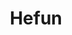 ---
layout: place
title: "Hefun"
permalink: /virginia/blacksburg/hefun.html
stateAbbr: VA
stateName: Virginia
cityName: Blacksburg
seo:
  name: "Hefun"
  type: Restaurant
  links: https://blacksburghefun.com/
description: "Looking for sushi in Blacksburg, Virginia? Check out Hefun for a delightful Japanese dining experience. Enjoy a variety of sushi and other dishes in a welcom..."
place_id: ChIJQZw4VGOVTYgRizx5s-PVKHA
photos:
  - name: >-
      places/ChIJQZw4VGOVTYgRizx5s-PVKHA/photos/AeeoHcKzDGk5LElw4tGnWdUtsGm1rx2V7hV4luO-SDxcFRvWt2Sb3fUhg4Bz8HE_APdJI0PGPgSR98jnqISmN1mvdEdfoya0acK9wOD8kHpDYC4qRK8aaBO46ck2egpGZgGgVDj8eJPGARA4x8bIBv0WQeMGL8O1_xU_pGx7_wPnmoQFViu-IBy-VRq8SYQKN_qPomV2qovU8DdM3C9K4mdXFyz4HcAUuXSW8TaVoSEtJwxza6g0ZPxa_pDv9Tj35L0qCKWWUvyU0lxxg9-2sOyd4frKH5DYWbkbr6gXeKkN04QIdHzkxsh5M9edHinwE1IQnJe8CysrAkNnlyU3lBO1Thu0i63sZcYx4ODi34ZG-E_5I3zm-iAjg8Ral7RpzWRilmwXJ-upcLHlTVvxqEydf8W6oI8eVrexkbMajKKG0URj0O_c
    widthPx: 4032
    heightPx: 2268
    authorAttributions:
      - displayName: Peter Lo
        uri: https://maps.google.com/maps/contrib/100443560500762461797
        photoUri: >-
          https://lh3.googleusercontent.com/a-/ALV-UjXpRKxs3SeW5QSz_-GZ1e6QkLoEE3l6OVG0Zo2T1-TYtCZaGMmc=s100-p-k-no-mo
    flagContentUri: >-
      https://www.google.com/local/imagery/report/?cb_client=maps_api_places.places_api&image_key=!1e10!2sCIHM0ogKEICAgIDhsJacpAE&hl=en-US
    googleMapsUri: >-
      https://www.google.com/maps/place//data=!3m4!1e2!3m2!1sCIHM0ogKEICAgIDhsJacpAE!2e10!4m2!3m1!1s0x884d956354389c41:0x7028d5e3b3793c8b
  - name: >-
      places/ChIJQZw4VGOVTYgRizx5s-PVKHA/photos/AeeoHcKgygC71CpQv2eEevgCmPUfdgp1rejZMS7qjHMZsrINnAfHgSh4LJ82MV8feWpdA06Z6PnsU6wsyvKNPOYa-EuQxDDfpOZdklEILwlPwZ_IBrpj17rOIFhfkve27e4X-zPoj5Tf2v0RVht8pYkmNS3VJ5HuQ3nYN_YG-0AzmJiO2Yb3Cbnq6UBx4CkCUasigm4C679_ivIGIYjvLm47m9KyJ9hM4pVu7OghpPYeWlnZavQD-xzxr-3xZGaAQJWD9s-idt80da_kCcLgNvc7ZGo4lOe50sxxzgfuWPrGOYfMUdy8bUTnsSBSArcTj8iOP7elKKAixtD69-G9cCD1RF5I4yM4Ot27hBioXv_MWeYotF4PNXnBpDM6TBn42F0A_5Dchurx8rtcI4XQ7TjtXhGxGzh7fK0ghDFOYFZZhXeWvhTR
    widthPx: 4800
    heightPx: 3600
    authorAttributions:
      - displayName: David P. Ribbe
        uri: https://maps.google.com/maps/contrib/107049880171389154838
        photoUri: >-
          https://lh3.googleusercontent.com/a-/ALV-UjWGtXgRtV3dY6ZYX0_EJUVLIEKqROYRa1SYN9pSItR0yn7aUsJWFA=s100-p-k-no-mo
    flagContentUri: >-
      https://www.google.com/local/imagery/report/?cb_client=maps_api_places.places_api&image_key=!1e10!2sCIHM0ogKEICAgIDhxsnTjQE&hl=en-US
    googleMapsUri: >-
      https://www.google.com/maps/place//data=!3m4!1e2!3m2!1sCIHM0ogKEICAgIDhxsnTjQE!2e10!4m2!3m1!1s0x884d956354389c41:0x7028d5e3b3793c8b
  - name: >-
      places/ChIJQZw4VGOVTYgRizx5s-PVKHA/photos/AeeoHcJF0MD0fe_Ivwyp4cJkqYRIdZhD_-4NsD93V0NdCmrN3BSWkfPBa6GOyUMbz-XuvwycP0VS_5sfGgG0o0FJpdgn6_f25UbJJoxKQ2h8-z97ohrFs59lT4wFUI_3_5NfD5pS2lMV3of8BUj_hoICCko1XKgvKFize-VTBdO_VoiUZupyT6MhCcwbgQRKSFPmI36yfqtcKunQkkB-L9UctJmG39vKVg-QUDNVb93wODSumeE-7j_U950pyL93qnDgqPj5iYp_vx-EOhunzBd8D3hY7mg0bKl7Q2OmMl0CqtnQCaVMsHMJkRn1WOQ8jPadkdx9WMPBCfu9E_t7UHF5gJX8q6I_2p-C5Dw2-QDLxd4YrOA5WWW5BCKid4bzZmGXx6mQ4EwbKJus2KaaOFQog4liaYfDUOmGSoB8IZlfgsCqtg
    widthPx: 4800
    heightPx: 3600
    authorAttributions:
      - displayName: Kaelyn Globig
        uri: https://maps.google.com/maps/contrib/111271953805718721518
        photoUri: >-
          https://lh3.googleusercontent.com/a-/ALV-UjVLgoEar4Jivrek7rpm6znnd1NPWUomiVEWv_rZ7MJT5F8YYQyV=s100-p-k-no-mo
    flagContentUri: >-
      https://www.google.com/local/imagery/report/?cb_client=maps_api_places.places_api&image_key=!1e10!2sCIHM0ogKEICAgMCIm7K7LQ&hl=en-US
    googleMapsUri: >-
      https://www.google.com/maps/place//data=!3m4!1e2!3m2!1sCIHM0ogKEICAgMCIm7K7LQ!2e10!4m2!3m1!1s0x884d956354389c41:0x7028d5e3b3793c8b
  - name: >-
      places/ChIJQZw4VGOVTYgRizx5s-PVKHA/photos/AeeoHcKiy6sdSMqcTVM2ySSHDZJyI3o1ALHsBnDcWJe2Pi4MxklF0Ykiw6mEbkfEICj001fgSFps4LhqnyvXapaRhUfA8qECWITDpTMKJTcocEC6vnsIgGEJKRPM5Uiww_bAcmt4GccXXBWUQ-_z85Q65kZoquYzrvMf9CJxDIxs9cbwZ9f2llec4cS-GS3uVpRQ1V-brDjunuhzHh2X6-jnkbtIveuR_E6kbfGY4U4UsYPhwC9XZm9GjePyK53-JyAO38dyMCqcC4y3pdN0nEJ25YP-YsMaDrxfL5yBYBwMOLCGrijCV6mybPz1YoAH_KOr7OQTrkU5N4YR2aNnQ9y-SB68lXy3Art_VL8ZlBD_KtIjx1Hen9uC3oNGJH0oi4szfmGkxzl7M-GpXmCbOPvNDnQFqo7sPuw2t1pXz_ednsgpIA
    widthPx: 4032
    heightPx: 3024
    authorAttributions:
      - displayName: Sergio Hernandez
        uri: https://maps.google.com/maps/contrib/106746991746839471644
        photoUri: >-
          https://lh3.googleusercontent.com/a-/ALV-UjVaQf345GFC5_W4SuK9q5zzfFZJCf5zbUcrA5P9Qdc_92GQ8jocDw=s100-p-k-no-mo
    flagContentUri: >-
      https://www.google.com/local/imagery/report/?cb_client=maps_api_places.places_api&image_key=!1e10!2sCIHM0ogKEICAgMCQ3NnRBw&hl=en-US
    googleMapsUri: >-
      https://www.google.com/maps/place//data=!3m4!1e2!3m2!1sCIHM0ogKEICAgMCQ3NnRBw!2e10!4m2!3m1!1s0x884d956354389c41:0x7028d5e3b3793c8b
  - name: >-
      places/ChIJQZw4VGOVTYgRizx5s-PVKHA/photos/AeeoHcILuxrOdG4WseXzzVPX7XwA7-pCfBX4iyxzF9zA8Vj6ttltPErnRkoU-XWBcKLuxbBuLH9x-HZQIBiH7H06RX0yNLzeZ5o4-XMUYdf0P2bPfFg8FAii8dgsqfdQ51iNsFrYueXCYo9NJHEVZJY2lYc9vkU2iIvVCWU17pc6KkFTb0HAZDfXDeVCIFgHfcpbAQAeGBMylH80VTcV0pL_45cSAvbS5xkkkw3bAMde7ggxM0cj2P4k37NICEw2ap8FAKaNnIjgt1-whEJY1L62iIas3djp8ZDEMggk-vam4yCxRL439UerS4X9CXgiT5E2QmbixK8RYBMdIFWZn0tkF3EdT499Njo6FvK3JZdfx7zIOnPP_weun2D1Oh0RBTbpNYu-oXgx493aLMMRrD0csuXcfKAvSLkQaaC02_AR_UaEXG1d
    widthPx: 3024
    heightPx: 4032
    authorAttributions:
      - displayName: Yousra Essaadi
        uri: https://maps.google.com/maps/contrib/106506004916342403977
        photoUri: >-
          https://lh3.googleusercontent.com/a/ACg8ocJobiER3Ia4-GdWxQXP_oVS4YlIA8iRo1XmdMgeZ4BxfOae348=s100-p-k-no-mo
    flagContentUri: >-
      https://www.google.com/local/imagery/report/?cb_client=maps_api_places.places_api&image_key=!1e10!2sCIHM0ogKEICAgMDIjorMhgE&hl=en-US
    googleMapsUri: >-
      https://www.google.com/maps/place//data=!3m4!1e2!3m2!1sCIHM0ogKEICAgMDIjorMhgE!2e10!4m2!3m1!1s0x884d956354389c41:0x7028d5e3b3793c8b
  - name: >-
      places/ChIJQZw4VGOVTYgRizx5s-PVKHA/photos/AeeoHcLLCOUY7FK84mM0U7A_iPI1nutADaKefED5tPGGIxhTcAnRSAAB3G6a_yBcNOh269lgMLpJ2tMncPBG_I-KR0y8opZv3BFcX9a0b5BDnhmUulA3mA9ol2mIS3KIeXdsaUAu1MurZRN5XT4MwwOr1l4cx7PNqHMMuDXnLpJsVU1v3Yfgt6uwF6PzHNxw8wu28Dj4whmgU5RYwf8ILJQbyzaBiK8-31djnrCRLv1bRl-C0rPiLePyqQmPjsOfgIrmIuI7Q0YEFgroT0owNCNQuMACfeShTlVXld5f_sXjS4IiKuXYMIcmf9mHTlfSKxbNdGyLf1F6uUCqH1Qd68lt5u2hQT9tSRJ1nN576N_JOJgg4tBenKzqejfbR7jjmFyT0nQdcsZ1zTgHdvs9bn9_Dfb7tKCV7vZ3qXUBzv3rGNM
    widthPx: 3024
    heightPx: 4032
    authorAttributions:
      - displayName: Lily Lefave
        uri: https://maps.google.com/maps/contrib/111690367734501483191
        photoUri: >-
          https://lh3.googleusercontent.com/a/ACg8ocJ6TZcHskjRYUBnj2AZuCse37Sm0lZJA8NB48I6tOPG0OhPww=s100-p-k-no-mo
    flagContentUri: >-
      https://www.google.com/local/imagery/report/?cb_client=maps_api_places.places_api&image_key=!1e10!2sCIHM0ogKEICAgMDQicrldw&hl=en-US
    googleMapsUri: >-
      https://www.google.com/maps/place//data=!3m4!1e2!3m2!1sCIHM0ogKEICAgMDQicrldw!2e10!4m2!3m1!1s0x884d956354389c41:0x7028d5e3b3793c8b
  - name: >-
      places/ChIJQZw4VGOVTYgRizx5s-PVKHA/photos/AeeoHcKOUfE-_f4gBRfUEyEw1kSM9RTGlJE7Jv5cqXGrrIsN1Ldzfuv4sRlTKkC3Jk9t_XC6XXOBex029vue9DAS22p4frlp0CxGf5yXHcfWYuG0rrT5Yy2LUY5oziwpqVDQWmru5lU0ye4oePYejWLaj9XHJWv4O9n0bwueHgIuBofA3Gl1pfcKVgivaymrv7osKSAklSU4vlw8qwidgde1qQRyXzMGfmeTI3835t5MK5TF1X-EJj-xjCPXHgRnvGMlgGHx_rzYSwGqeiKgMuXwg7G-tK0TIUeWS2fx8nff9mQ2FGDSDST9ptoYdkDspZZ7Lvt5NIctxPxOEWcAn6j8D6-SZxvIKQ6A_nJ4ZO6WryKBWc1G8G_Lo2955QC70a2MRMDRVVbC6lVGK7sQG4rPhsm9Esjt1NwXECBsJpVBQV_Gbw
    widthPx: 4000
    heightPx: 3000
    authorAttributions:
      - displayName: Katelyn Aleise
        uri: https://maps.google.com/maps/contrib/106510830089747657911
        photoUri: >-
          https://lh3.googleusercontent.com/a-/ALV-UjU9_cIocybNcLtDCd-ZCqHQN9ip93O3o4FmB_E0q_R-etn_7AfYdg=s100-p-k-no-mo
    flagContentUri: >-
      https://www.google.com/local/imagery/report/?cb_client=maps_api_places.places_api&image_key=!1e10!2sCIHM0ogKEICAgIDnzLHtSg&hl=en-US
    googleMapsUri: >-
      https://www.google.com/maps/place//data=!3m4!1e2!3m2!1sCIHM0ogKEICAgIDnzLHtSg!2e10!4m2!3m1!1s0x884d956354389c41:0x7028d5e3b3793c8b
  - name: >-
      places/ChIJQZw4VGOVTYgRizx5s-PVKHA/photos/AeeoHcIN7IA8O8z69czy1e5mEwEVLo7kWzROVk-vz2oZ7ta2S3MRLR7yShTapUrdckZwSnj-CX-OcoMfP8mow0GIz2nPLV5TGg2b45--eisqAfg13EnVMJ-KLgsUjxA7ZXuU-Nd4xTMRvznHgeiHksF5IPFDYCZZT37vWK0dCeWXc2MqNELGcYGtyN6ETvAnXQQcR5btwC7x_iH96L8byetuhBUaTzDSqn_xFYa687SpCTZ9x94YqLrWrVNdqxsKPzzS8u_tNvabzqxvdahZH_GcfTbcsQh6mFGAJJfFo3j8LtwqSlJP9W_rw-hzH0irDj7fFAoc9jGkP7ydkPOBLMmQ-Tz8BIABgEqaNJvxpLy7ahK5hok23u1_QmpHEm1eilZG8z8TrXb96OgoT7sC5ao0zHDSkaFblwQCW5Pa1UawJ9FchQ
    widthPx: 3024
    heightPx: 4032
    authorAttributions:
      - displayName: Jason Chen
        uri: https://maps.google.com/maps/contrib/118288347671591690282
        photoUri: >-
          https://lh3.googleusercontent.com/a/ACg8ocJnIZReOVwSKaoO97F0MWD4lSUaJ494GYsYtlME09nQ7eEg_0I=s100-p-k-no-mo
    flagContentUri: >-
      https://www.google.com/local/imagery/report/?cb_client=maps_api_places.places_api&image_key=!1e10!2sCIHM0ogKEICAgICf-8_Beg&hl=en-US
    googleMapsUri: >-
      https://www.google.com/maps/place//data=!3m4!1e2!3m2!1sCIHM0ogKEICAgICf-8_Beg!2e10!4m2!3m1!1s0x884d956354389c41:0x7028d5e3b3793c8b
  - name: >-
      places/ChIJQZw4VGOVTYgRizx5s-PVKHA/photos/AeeoHcL5y1h0o-cNfWF4A2TfBhkQI1I4HUARX7vXqx0CCCEdghCcWJfXpznacqh3EsJwx6ei-uorfyEEacGiAVzubPHlrRO0LPalJQUmw6L45Sdg7Mmdbmg3Ciu3eID5MH9tSc0ng6w01uD38mdVxWZz6Kycxm4MlirCFpvkJze6EOz2UnTDPOrr-f1vW1fV3CrJsSZ6NpTto7iay6Mi9Gp1unmYSzSHzKNt-Qg-dfXWhCCOGzA_QiPIa3JD9sZvF1Pdyp0PbfOdsZidOOsoNxe-ZA1f5BL1lbzsGoqpt-8gMG0z9tGCja8_vgi-yvNdewmPZZGTuIuPVmikpHmzLEggbeidr7gp7ioECflSjwyoNIkBcKKZdWwaweyNf3B7OGl6PmYtkNMFxOdBDe9Gicnv8XtKFNcui5iHg2mb6ru68p4TLA
    widthPx: 3024
    heightPx: 4032
    authorAttributions:
      - displayName: Autumn Munsell
        uri: https://maps.google.com/maps/contrib/104296467931306863993
        photoUri: >-
          https://lh3.googleusercontent.com/a/ACg8ocLGazss_-30ZomKpldRoonwFeZnV4R27cLOzdua6dEyTzYwxw=s100-p-k-no-mo
    flagContentUri: >-
      https://www.google.com/local/imagery/report/?cb_client=maps_api_places.places_api&image_key=!1e10!2sCIHM0ogKEICAgMCw1oDwNQ&hl=en-US
    googleMapsUri: >-
      https://www.google.com/maps/place//data=!3m4!1e2!3m2!1sCIHM0ogKEICAgMCw1oDwNQ!2e10!4m2!3m1!1s0x884d956354389c41:0x7028d5e3b3793c8b
  - name: >-
      places/ChIJQZw4VGOVTYgRizx5s-PVKHA/photos/AeeoHcIO9lUPnuHNsRFzefsGqe4k9R1JklSwJCwex6TWR24ipe4HICCQvQMCgTbDomQBWxh7KkkoanZ3oL7094p9tr_G3YWcO-5_afIcFaNscRCIgCFjvW5P_2t1B1b505gGj1fJSYRyqPhkVGP86dtuC4Jl2ZvSjrk1a7etwOxMnp65hjaF9vzSEwUfWmcpOrkww-L3rxjqh0kfc961s_JGFiW7kNjnpkzdUt9fOFWM2iLKwUKTYFDzGN1xNLjCGY5ah1FvWHRp2aQji-F2OCHKJ7FtkCcUZ9cM-tmj9mLkYiZKIZXMGVg-_GLFDa9hGyb6tLKxE-N_RwBg7UoLDPqQnSXkCUads31XsQV-xlAockNkx1vkzF59w0eZ_btZ4XRHi7DJPCIxMBkdvxJ28g53bdfHEPQXsSBaVwt73aWv_0q9ZQ
    widthPx: 3024
    heightPx: 4032
    authorAttributions:
      - displayName: Fabiola Rodriguez
        uri: https://maps.google.com/maps/contrib/114942443208175528635
        photoUri: >-
          https://lh3.googleusercontent.com/a/ACg8ocIqBP8zlwa7kbt2xRTMuWKWuY0wqgM9aEv0s5KBmKZXQjpeKw=s100-p-k-no-mo
    flagContentUri: >-
      https://www.google.com/local/imagery/report/?cb_client=maps_api_places.places_api&image_key=!1e10!2sCIHM0ogKEICAgICXzNeyaA&hl=en-US
    googleMapsUri: >-
      https://www.google.com/maps/place//data=!3m4!1e2!3m2!1sCIHM0ogKEICAgICXzNeyaA!2e10!4m2!3m1!1s0x884d956354389c41:0x7028d5e3b3793c8b
address: 428 N Main St, Blacksburg, VA 24060, USA
street: 428 N Main St
city: Blacksburg
state: VA
zip: '24060'
country: USA
neighborhood: Downtown
latitude: '37.231928'
longitude: '-80.416113'
accessibility_options:
  wheelchairAccessibleParking: true
  wheelchairAccessibleEntrance: true
  wheelchairAccessibleRestroom: true
  wheelchairAccessibleSeating: true
business_status: OPERATIONAL
name: Hefun
google_maps_links:
  directionsUri: >-
    https://www.google.com/maps/dir//''/data=!4m7!4m6!1m1!4e2!1m2!1m1!1s0x884d956354389c41:0x7028d5e3b3793c8b!3e0
  placeUri: https://maps.google.com/?cid=8081944705261714571
  writeAReviewUri: >-
    https://www.google.com/maps/place//data=!4m3!3m2!1s0x884d956354389c41:0x7028d5e3b3793c8b!12e1
  reviewsUri: >-
    https://www.google.com/maps/place//data=!4m4!3m3!1s0x884d956354389c41:0x7028d5e3b3793c8b!9m1!1b1
  photosUri: >-
    https://www.google.com/maps/place//data=!4m3!3m2!1s0x884d956354389c41:0x7028d5e3b3793c8b!10e5
primary_type: Japanese Restaurant
opening_hours:
  regular: null
  current: null
secondary_opening_hours:
  regular:
    weekdayDescriptions: null
    type: null
  current:
    weekdayDescriptions: null
    type: null
phone: (540) 739-3101
price_level: PRICE_LEVEL_MODERATE
price_range: $10 &ndash; $20
rating: '4.6'
rating_count: 486
website: https://blacksburghefun.com/
reviews:
  - name: >-
      places/ChIJQZw4VGOVTYgRizx5s-PVKHA/reviews/ChdDSUhNMG9nS0VJQ0FnTUNRM05uUjZ3RRAB
    relativePublishTimeDescription: a month ago
    rating: 4
    text:
      text: >-
        Great option for downtown Blacksburg! Visiting again this town and ended
        up here for lunch on a Sunday. The service was great, quick and very
        cordial, for a table of 7 and the order was all correct. We tried Pork
        Gyozas, Takoyaki and Edamame to start. The Gyozas were pretty good, but
        I think the Takoyaki was short on flavor, perhaps a bit more Takoyaki
        sauce and mayo on top was required. For mains couple of ones from the
        menu that you see in the pictures. The only one dish that did not fully
        satisfy one of us was the Shoyu Ramen (3.5/5.0), the broth and chicken
        were just ok. On the other hand the Hefun Tokontsu Ramen was pretty good
        and the chashu pork was well done. The dish came with enough of it, I
        ordered extra chashu but I don't think it was necessary. Overall a good
        experience and this place is certainly one of the better ones in this
        town. Give it a try!
      languageCode: en
    originalText:
      text: >-
        Great option for downtown Blacksburg! Visiting again this town and ended
        up here for lunch on a Sunday. The service was great, quick and very
        cordial, for a table of 7 and the order was all correct. We tried Pork
        Gyozas, Takoyaki and Edamame to start. The Gyozas were pretty good, but
        I think the Takoyaki was short on flavor, perhaps a bit more Takoyaki
        sauce and mayo on top was required. For mains couple of ones from the
        menu that you see in the pictures. The only one dish that did not fully
        satisfy one of us was the Shoyu Ramen (3.5/5.0), the broth and chicken
        were just ok. On the other hand the Hefun Tokontsu Ramen was pretty good
        and the chashu pork was well done. The dish came with enough of it, I
        ordered extra chashu but I don't think it was necessary. Overall a good
        experience and this place is certainly one of the better ones in this
        town. Give it a try!
      languageCode: en
    authorAttribution:
      displayName: Sergio Hernandez
      uri: https://www.google.com/maps/contrib/106746991746839471644/reviews
      photoUri: >-
        https://lh3.googleusercontent.com/a-/ALV-UjVaQf345GFC5_W4SuK9q5zzfFZJCf5zbUcrA5P9Qdc_92GQ8jocDw=s128-c0x00000000-cc-rp-mo-ba5
    publishTime: '2025-03-02T22:58:23.752055Z'
    flagContentUri: >-
      https://www.google.com/local/review/rap/report?postId=ChdDSUhNMG9nS0VJQ0FnTUNRM05uUjZ3RRAB&d=17924085&t=1
    googleMapsUri: >-
      https://www.google.com/maps/reviews/data=!4m6!14m5!1m4!2m3!1sChdDSUhNMG9nS0VJQ0FnTUNRM05uUjZ3RRAB!2m1!1s0x884d956354389c41:0x7028d5e3b3793c8b
  - name: >-
      places/ChIJQZw4VGOVTYgRizx5s-PVKHA/reviews/ChZDSUhNMG9nS0VJQ0FnTUNBeDdIeVpnEAE
    relativePublishTimeDescription: 2 months ago
    rating: 5
    text:
      text: >-
        I’m having a great meal at Hefun! The food is absolutely
        delicious—fresh, flavorful, and perfectly cooked. The service is also
        fantastic; the staff is friendly and attentive. The atmosphere is cozy
        and welcoming. Definitely a place worth coming back to!
      languageCode: en
    originalText:
      text: >-
        I’m having a great meal at Hefun! The food is absolutely
        delicious—fresh, flavorful, and perfectly cooked. The service is also
        fantastic; the staff is friendly and attentive. The atmosphere is cozy
        and welcoming. Definitely a place worth coming back to!
      languageCode: en
    authorAttribution:
      displayName: 薄琬尧
      uri: https://www.google.com/maps/contrib/102337871560201141626/reviews
      photoUri: >-
        https://lh3.googleusercontent.com/a/ACg8ocK0mFQzzZGvwxvhcbmT1Kn4wt0WB5f-U-kWVoacpOAGPr0yiQ=s128-c0x00000000-cc-rp-mo
    publishTime: '2025-02-04T23:27:24.092900Z'
    flagContentUri: >-
      https://www.google.com/local/review/rap/report?postId=ChZDSUhNMG9nS0VJQ0FnTUNBeDdIeVpnEAE&d=17924085&t=1
    googleMapsUri: >-
      https://www.google.com/maps/reviews/data=!4m6!14m5!1m4!2m3!1sChZDSUhNMG9nS0VJQ0FnTUNBeDdIeVpnEAE!2m1!1s0x884d956354389c41:0x7028d5e3b3793c8b
  - name: >-
      places/ChIJQZw4VGOVTYgRizx5s-PVKHA/reviews/ChZDSUhNMG9nS0VJQ0FnTUNJMU4zdVBnEAE
    relativePublishTimeDescription: 2 weeks ago
    rating: 5
    text:
      text: >-
        My favorite spot near campus. Their lunch deals during the week are
        worth the price. If it’s your first time I would recommend the Japanese
        rice bowls.
      languageCode: en
    originalText:
      text: >-
        My favorite spot near campus. Their lunch deals during the week are
        worth the price. If it’s your first time I would recommend the Japanese
        rice bowls.
      languageCode: en
    authorAttribution:
      displayName: Kasidy Davis
      uri: https://www.google.com/maps/contrib/116531999801821752775/reviews
      photoUri: >-
        https://lh3.googleusercontent.com/a-/ALV-UjX7EO9oiqu-eQUx9dlQ8f6vlJqntkwqIIxZ6AAwJ7XOPtoDKInh=s128-c0x00000000-cc-rp-mo
    publishTime: '2025-03-30T16:31:19.047772Z'
    flagContentUri: >-
      https://www.google.com/local/review/rap/report?postId=ChZDSUhNMG9nS0VJQ0FnTUNJMU4zdVBnEAE&d=17924085&t=1
    googleMapsUri: >-
      https://www.google.com/maps/reviews/data=!4m6!14m5!1m4!2m3!1sChZDSUhNMG9nS0VJQ0FnTUNJMU4zdVBnEAE!2m1!1s0x884d956354389c41:0x7028d5e3b3793c8b
  - name: >-
      places/ChIJQZw4VGOVTYgRizx5s-PVKHA/reviews/ChdDSUhNMG9nS0VJQ0FnSURuekxIdDhnRRAB
    relativePublishTimeDescription: 6 months ago
    rating: 5
    text:
      text: >-
        This was out first time here and it was phenomenal. The service was
        quick and friendly. Loved the atmosphere. It was beautiful outside with
        a lovely breeze going through the restaurant. I ordered the vegetable
        fried rice and it was legitimately the best fried rice I've ever had. It
        was so flavorful, and the vegetables were perfectly tender. I can't
        remember what my boyfriend got, but it was eel over rice, and the
        presentation was beautiful. He loves Japanese food and said it was the
        best cooked eel he's had. Can't wait to go back and get their sushi.
      languageCode: en
    originalText:
      text: >-
        This was out first time here and it was phenomenal. The service was
        quick and friendly. Loved the atmosphere. It was beautiful outside with
        a lovely breeze going through the restaurant. I ordered the vegetable
        fried rice and it was legitimately the best fried rice I've ever had. It
        was so flavorful, and the vegetables were perfectly tender. I can't
        remember what my boyfriend got, but it was eel over rice, and the
        presentation was beautiful. He loves Japanese food and said it was the
        best cooked eel he's had. Can't wait to go back and get their sushi.
      languageCode: en
    authorAttribution:
      displayName: Katelyn Aleise
      uri: https://www.google.com/maps/contrib/106510830089747657911/reviews
      photoUri: >-
        https://lh3.googleusercontent.com/a-/ALV-UjU9_cIocybNcLtDCd-ZCqHQN9ip93O3o4FmB_E0q_R-etn_7AfYdg=s128-c0x00000000-cc-rp-mo-ba3
    publishTime: '2024-10-03T20:29:35.757965Z'
    flagContentUri: >-
      https://www.google.com/local/review/rap/report?postId=ChdDSUhNMG9nS0VJQ0FnSURuekxIdDhnRRAB&d=17924085&t=1
    googleMapsUri: >-
      https://www.google.com/maps/reviews/data=!4m6!14m5!1m4!2m3!1sChdDSUhNMG9nS0VJQ0FnSURuekxIdDhnRRAB!2m1!1s0x884d956354389c41:0x7028d5e3b3793c8b
  - name: >-
      places/ChIJQZw4VGOVTYgRizx5s-PVKHA/reviews/ChdDSUhNMG9nS0VJQ0FnTUNJbU5lMTZRRRAB
    relativePublishTimeDescription: 2 weeks ago
    rating: 3
    text:
      text: >-
        For what tries to be a more upscale experience it's not doing so hot. 
        Staff was friendly and service was fast, but the ambiance is pretty weak
        and feels a bit dated...and the food was meh.  I ordered the recommended
        beef rice dish. was very sweet and beef very fatty.  Didn't enjoy it. 
        Sushi was cut into tiny pieces and some pieces didn't even have fish in
        them.
      languageCode: en
    originalText:
      text: >-
        For what tries to be a more upscale experience it's not doing so hot. 
        Staff was friendly and service was fast, but the ambiance is pretty weak
        and feels a bit dated...and the food was meh.  I ordered the recommended
        beef rice dish. was very sweet and beef very fatty.  Didn't enjoy it. 
        Sushi was cut into tiny pieces and some pieces didn't even have fish in
        them.
      languageCode: en
    authorAttribution:
      displayName: Justin Mayer
      uri: https://www.google.com/maps/contrib/109444647326933922683/reviews
      photoUri: >-
        https://lh3.googleusercontent.com/a-/ALV-UjVprNcK7jMFdCTR-A1YeiCgKDnrEYCZJq14DAwWmWAvD5knZM8e=s128-c0x00000000-cc-rp-mo-ba2
    publishTime: '2025-03-30T01:38:49.208885Z'
    flagContentUri: >-
      https://www.google.com/local/review/rap/report?postId=ChdDSUhNMG9nS0VJQ0FnTUNJbU5lMTZRRRAB&d=17924085&t=1
    googleMapsUri: >-
      https://www.google.com/maps/reviews/data=!4m6!14m5!1m4!2m3!1sChdDSUhNMG9nS0VJQ0FnTUNJbU5lMTZRRRAB!2m1!1s0x884d956354389c41:0x7028d5e3b3793c8b
parking_options:
  freeParkingLot: true
  freeStreetParking: true
  paidStreetParking: true
  valetParking: false
payment_options:
  acceptsCreditCards: true
  acceptsDebitCards: true
  acceptsCashOnly: false
  acceptsNfc: true
allow_dogs: null
curbside_pickup: null
delivery: true
dine_in: true
good_for_children: null
good_for_groups: null
good_for_sports: false
live_music: false
menu_for_children: null
outdoor_seating: true
reservable: null
restroom: true
serves_beer: true
serves_breakfast: null
serves_brunch: false
serves_cocktails: true
serves_coffee: true
serves_dinner: true
serves_dessert: true
serves_lunch: true
serves_vegetarian_food: true
serves_wine: true
takeout: true
summary: null

---